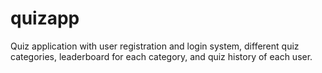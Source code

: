 # quizapp
 Quiz application with user registration and  login system, different quiz categories, leaderboard for  each category, and quiz history of each user.

